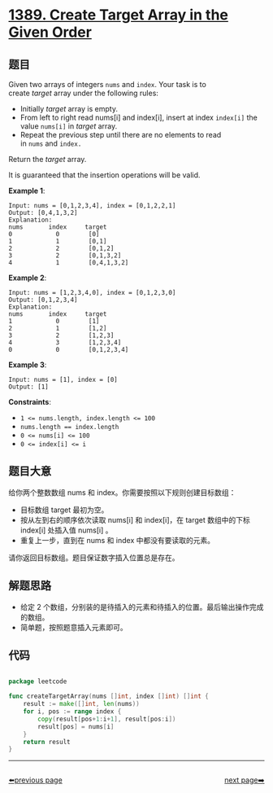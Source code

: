 # [1389. Create Target Array in the Given Order](https://leetcode.com/problems/create-target-array-in-the-given-order/)

## 题目

Given two arrays of integers `nums` and `index`. Your task is to create *target* array under the following rules:

- Initially *target* array is empty.
- From left to right read nums[i] and index[i], insert at index `index[i]` the value `nums[i]` in *target* array.
- Repeat the previous step until there are no elements to read in `nums` and `index.`

Return the *target* array.

It is guaranteed that the insertion operations will be valid.

**Example 1**:

```
Input: nums = [0,1,2,3,4], index = [0,1,2,2,1]
Output: [0,4,1,3,2]
Explanation:
nums       index     target
0            0        [0]
1            1        [0,1]
2            2        [0,1,2]
3            2        [0,1,3,2]
4            1        [0,4,1,3,2]
```

**Example 2**:

```
Input: nums = [1,2,3,4,0], index = [0,1,2,3,0]
Output: [0,1,2,3,4]
Explanation:
nums       index     target
1            0        [1]
2            1        [1,2]
3            2        [1,2,3]
4            3        [1,2,3,4]
0            0        [0,1,2,3,4]
```

**Example 3**:

```
Input: nums = [1], index = [0]
Output: [1]
```

**Constraints**:

- `1 <= nums.length, index.length <= 100`
- `nums.length == index.length`
- `0 <= nums[i] <= 100`
- `0 <= index[i] <= i`

## 题目大意

给你两个整数数组 nums 和 index。你需要按照以下规则创建目标数组：

- 目标数组 target 最初为空。
- 按从左到右的顺序依次读取 nums[i] 和 index[i]，在 target 数组中的下标 index[i] 处插入值 nums[i] 。
- 重复上一步，直到在 nums 和 index 中都没有要读取的元素。

请你返回目标数组。题目保证数字插入位置总是存在。




## 解题思路

- 给定 2 个数组，分别装的是待插入的元素和待插入的位置。最后输出操作完成的数组。
- 简单题，按照题意插入元素即可。

## 代码

```go

package leetcode

func createTargetArray(nums []int, index []int) []int {
	result := make([]int, len(nums))
	for i, pos := range index {
		copy(result[pos+1:i+1], result[pos:i])
		result[pos] = nums[i]
	}
	return result
}

```



----------------------------------------------
<div style="display: flex;justify-content: space-between;align-items: center;">
<p><a href="https://books.halfrost.com/leetcode/ChapterFour/1300~1399/1385.Find-the-Distance-Value-Between-Two-Arrays/">⬅️previous page</a></p>
<p><a href="https://books.halfrost.com/leetcode/ChapterFour/1300~1399/1396.Design-Underground-System/">next page➡️</a></p>
</div>
